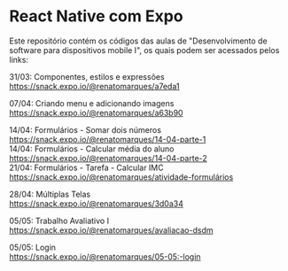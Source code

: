 # React Native com Expo

Este repositório contém os códigos das aulas de "Desenvolvimento de software para dispositivos mobile I", os quais podem ser acessados pelos links:

31/03: Componentes, estilos e expressões<br/>
https://snack.expo.io/@renatomarques/a7eda1

07/04: Criando menu e adicionando imagens<br/>
https://snack.expo.io/@renatomarques/a63b90

14/04: Formulários - Somar dois números<br/>
https://snack.expo.io/@renatomarques/14-04-parte-1<br/>
14/04: Formulários - Calcular média do aluno<br/>
https://snack.expo.io/@renatomarques/14-04-parte-2<br/>
21/04: Formulários - Tarefa - Calcular IMC<br/>
https://snack.expo.io/@renatomarques/atividade-formulários<br/>

28/04: Múltiplas Telas <br/>
https://snack.expo.io/@renatomarques/3d0a34 <br/>

05/05: Trabalho Avaliativo I<br/>
https://snack.expo.io/@renatomarques/avaliacao-dsdm<br/>

05/05: Login<br/>
https://snack.expo.io/@renatomarques/05-05:-login<br/>